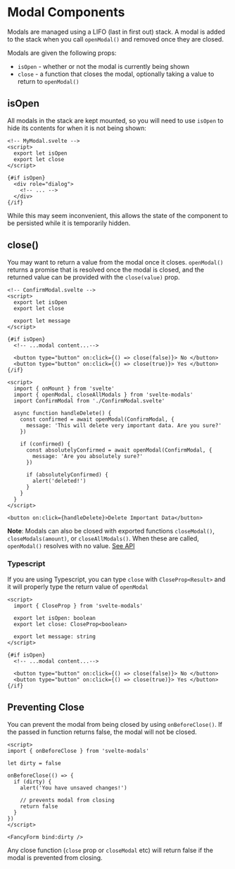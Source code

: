 # Modal Components

Modals are managed using a LIFO (last in first out) stack. A modal is added to the stack when you call `openModal()` and removed once they are closed.

Modals are given the following props:

- `isOpen` - whether or not the modal is currently being shown
- `close` - a function that closes the modal, optionally taking a value to return to `openModal()`

## isOpen

All modals in the stack are kept mounted, so you will need to use `isOpen` to hide its contents for when it is not being shown:

```svelte
<!-- MyModal.svelte -->
<script>
  export let isOpen
  export let close
</script>

{#if isOpen}
  <div role="dialog">
    <!-- ... -->
  </div>
{/if}
```

While this may seem inconvenient, this allows the state of the component to be persisted while it is temporarily hidden.

## close()

You may want to return a value from the modal once it closes. `openModal()` returns a promise that is resolved once the modal is closed, and the returned value can be provided with the `close(value)` prop.

```svelte
<!-- ConfirmModal.svelte -->
<script>
  export let isOpen
  export let close

  export let message
</script>

{#if isOpen}
  <!-- ...modal content...-->

  <button type="button" on:click={() => close(false)}> No </button>
  <button type="button" on:click={() => close(true)}> Yes </button>
{/if}
```

```svelte example
<script>
  import { onMount } from 'svelte'
  import { openModal, closeAllModals } from 'svelte-modals'
  import ConfirmModal from './ConfirmModal.svelte'

  async function handleDelete() {
    const confirmed = await openModal(ConfirmModal, {
      message: 'This will delete very important data. Are you sure?'
    })

    if (confirmed) {
      const absolutelyConfirmed = await openModal(ConfirmModal, {
        message: 'Are you absolutely sure?'
      })

      if (absolutelyConfirmed) {
        alert('deleted!')
      }
    }
  }
</script>

<button on:click={handleDelete}>Delete Important Data</button>
```

**Note**: Modals can also be closed with exported functions `closeModal()`, `closeModals(amount)`, or `closeAllModals()`. When these are called, `openModal()` resolves with no value. [See API](/api)

### Typescript

If you are using Typescript, you can type `close` with `CloseProp<Result>` and it will properly type the return value of `openModal`

```svelte
<script>
  import { CloseProp } from 'svelte-modals'

  export let isOpen: boolean
  export let close: CloseProp<boolean>

  export let message: string
</script>

{#if isOpen}
  <!-- ...modal content...-->

  <button type="button" on:click={() => close(false)}> No </button>
  <button type="button" on:click={() => close(true)}> Yes </button>
{/if}
```

## Preventing Close

You can prevent the modal from being closed by using `onBeforeClose()`. If the passed in function returns false, the modal will not be closed.

```svelte
<script>
import { onBeforeClose } from 'svelte-modals'

let dirty = false

onBeforeClose(() => {
  if (dirty) {
    alert('You have unsaved changes!')

    // prevents modal from closing
    return false
  }
})
</script>

<FancyForm bind:dirty />
```

Any close function (`close` prop or `closeModal` etc) will return false if the modal is prevented from closing.
